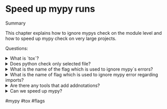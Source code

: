 
# Speed up mypy runs

Summary

This chapter explains how to ignore mypys check on the module level and how to speed up mypy check on very large projects.

Questions:

<details>
<summary>What is `tox`?</summary>
Tox is a python library which can be used to describe test environment in which our module will be tested. It will create virtual env basing on config file.
</details>
<details>
<summary>Does python check only selected file?</summary>
No, it check imports as well.
</details>
<details>
<summary>What is the name of the flag which is used to ignore mypy`s errors?</summary>
It is --ignore-errors, it can be used in config file as well. 
```
[mypy-package-to-fix-later-*]
ignore_errors=true
```
</details>
<details>
<summary>What is the name of flag which is used to ignore mypy error regarding imports?</summary>
It is called `--ignore-missing-imports` and it should be placed in config file, to specif target module.
</details>
<details>
<summary>Are there any tools that add addnotations?</summary>
Yes, there are - `MonkeyType`, `autotyping`, `PyAnnotate`.
</details>
<details>
<summary>Can we speed up mypy?</summary>
Yes, we can run mypy-deamon server and by using remote caching.
</details>


#mypy #tox #flags 
